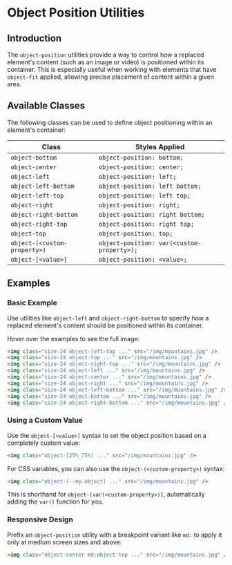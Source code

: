 # Object Position Utilities

## Introduction
The `object-position` utilities provide a way to control how a replaced element's content (such as an image or video) is positioned within its container. This is especially useful when working with elements that have `object-fit` applied, allowing precise placement of content within a given area.

## Available Classes
The following classes can be used to define object positioning within an element's container:

| Class | Styles Applied |
|--------|--------------------------|
| `object-bottom` | `object-position: bottom;` |
| `object-center` | `object-position: center;` |
| `object-left` | `object-position: left;` |
| `object-left-bottom` | `object-position: left bottom;` |
| `object-left-top` | `object-position: left top;` |
| `object-right` | `object-position: right;` |
| `object-right-bottom` | `object-position: right bottom;` |
| `object-right-top` | `object-position: right top;` |
| `object-top` | `object-position: top;` |
| `object-(<custom-property>)` | `object-position: var(<custom-property>);` |
| `object-[<value>]` | `object-position: <value>;` |

## Examples

### Basic Example
Use utilities like `object-left` and `object-right-bottom` to specify how a replaced element's content should be positioned within its container.

Hover over the examples to see the full image:

```html
<img class="size-24 object-left-top ..." src="/img/mountains.jpg" />
<img class="size-24 object-top ..." src="/img/mountains.jpg" />
<img class="size-24 object-right-top ..." src="/img/mountains.jpg" />
<img class="size-24 object-left ..." src="/img/mountains.jpg" />
<img class="size-24 object-center ..." src="/img/mountains.jpg" />
<img class="size-24 object-right ..." src="/img/mountains.jpg" />
<img class="size-24 object-left-bottom ..." src="/img/mountains.jpg" />
<img class="size-24 object-bottom ..." src="/img/mountains.jpg" />
<img class="size-24 object-right-bottom ..." src="/img/mountains.jpg" />
```

### Using a Custom Value
Use the `object-[<value>]` syntax to set the object position based on a completely custom value:

```html
<img class="object-[25%_75%] ..." src="/img/mountains.jpg" />
```

For CSS variables, you can also use the `object-(<custom-property>)` syntax:

```html
<img class="object-(--my-object) ..." src="/img/mountains.jpg" />
```

This is shorthand for `object-[var(<custom-property>)]`, automatically adding the `var()` function for you.

### Responsive Design
Prefix an `object-position` utility with a breakpoint variant like `md:` to apply it only at medium screen sizes and above:

```html
<img class="object-center md:object-top ..." src="/img/mountains.jpg" />
```
